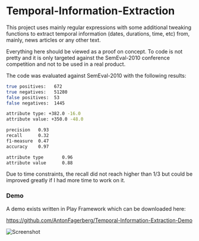 Temporal-Information-Extraction
===============================

This project uses mainly regular expressions with some additional tweaking functions to extract temporal information (dates, durations, time, etc) from, mainly, news articles or any other text.

Everything here should be viewed as a proof on concept. To code is not pretty and it is only targeted against the SemEval-2010 conference competition and not to be used in a real product.

The code was evaluated against SemEval-2010 with the following results:

```bash
true positives:   672
true negatives:   51280
false positives:  53
false negatives:  1445

attribute type: +382.0 -16.0
attribute value: +350.0 -48.0

precision   0.93
recall      0.32
f1-measure  0.47
accuracy    0.97

attribute type       0.96 
attribute value      0.88 
```

Due to time constraints, the recall did not reach higher than 1/3 but could be improved greatly if I had more time to work on it.

### Demo

A demo exists written in Play Framework which can be downloaded here:

https://github.com/AntonFagerberg/Temporal-Information-Extraction-Demo

![Screenshot](https://raw.github.com/AntonFagerberg/Temporal-Information-Extraction-Demo/master/screenshot.png)
